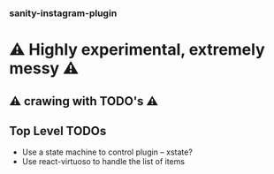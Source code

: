 ### sanity-instagram-plugin

# ⚠️ Highly experimental, extremely messy ⚠️

## ⚠️ crawing with TODO's ⚠️

## Top Level TODOs

- Use a state machine to control plugin – xstate?
- Use react-virtuoso to handle the list of items
